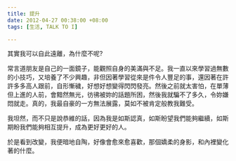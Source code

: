 ```yaml
---
title: 提升
date: 2012-04-27 00:38:00 +08:00
tags: [生活, TALK TO I]

---
```


其實我可以自此遠離，為什麼不呢?  
  
常言道朋友是自己的一面鏡子，能觀照自身的美滿與不足。我一直以來學習過無數的小技巧，又培養了不少興趣，非但因著學習從來是件令人豐足的事，還因著在許許多多高人跟前，自形慚穢，好想好想變得閃閃發亮。然後之前就太害怕，在單薄但上進的人前，會黯然無光，彷彿被妳的話題所困，然後我就騙不了多久，令妳嫌悶就走。真的，我最自豪的一方無法展露，莫如不被肯定般教我難受。  
  
我坦然，而不只是說恭維的話，因為我是如斯認真，如斯盼望我們能夠繼續，如斯期盼我們能夠相互提升，成為更好更好的人。  
  
於是看到改變，我便暗地自陶，好像會愈來愈喜歡，那個嬌柔的身影，和內裡變化著的什麼。
